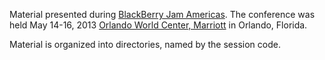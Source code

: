 Material presented during [BlackBerry Jam Americas](http://www.blackberryjamconference.com/americas).
The conference was held May 14-16, 2013
[Orlando World Center, Marriott](http://www.marriottworldcenter.com/)
in Orlando, Florida.

Material is organized into directories, named by the session code.

